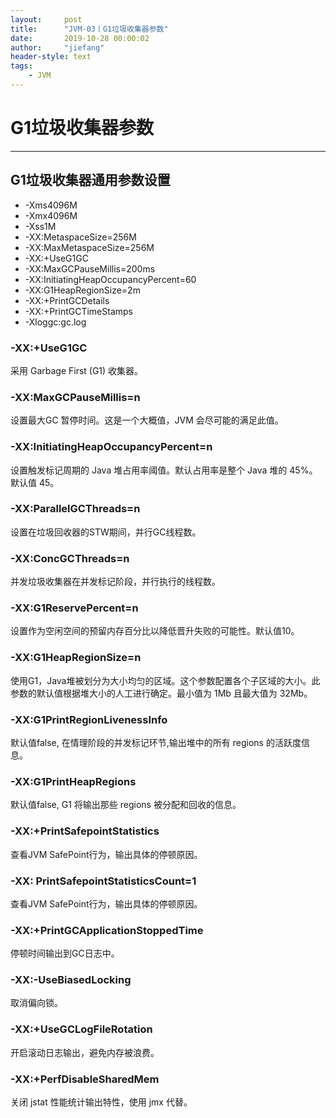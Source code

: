 ```yaml
---
layout:     post
title:      "JVM-03丨G1垃圾收集器参数"
date:       2019-10-28 00:00:02
author:     "jiefang"
header-style: text
tags:
    - JVM
---
```

# G1垃圾收集器参数

---
## G1垃圾收集器通用参数设置
- -Xms4096M
- -Xmx4096M
- -Xss1M
- -XX:MetaspaceSize=256M
- -XX:MaxMetaspaceSize=256M
- -XX:+UseG1GC
- -XX:MaxGCPauseMillis=200ms
- -XX:InitiatingHeapOccupancyPercent=60
- -XX:G1HeapRegionSize=2m
- -XX:+PrintGCDetails
- -XX:+PrintGCTimeStamps
- -Xloggc:gc.log

### -XX:+UseG1GC
采用 Garbage First (G1) 收集器。
### -XX:MaxGCPauseMillis=n
设置最大GC 暂停时间。这是一个大概值，JVM 会尽可能的满足此值。
### -XX:InitiatingHeapOccupancyPercent=n
设置触发标记周期的 Java 堆占用率阈值。默认占用率是整个 Java 堆的 45%。默认值 45。
### -XX:ParallelGCThreads=n
设置在垃圾回收器的STW期间，并行GC线程数。
### -XX:ConcGCThreads=n
并发垃圾收集器在并发标记阶段，并行执行的线程数。
### -XX:G1ReservePercent=n
设置作为空闲空间的预留内存百分比以降低晋升失败的可能性。默认值10。
### -XX:G1HeapRegionSize=n
使用G1，Java堆被划分为大小均匀的区域。这个参数配置各个子区域的大小。此参数的默认值根据堆大小的人工进行确定。最小值为 1Mb 且最大值为 32Mb。
### -XX:G1PrintRegionLivenessInfo
默认值false, 在情理阶段的并发标记环节,输出堆中的所有 regions 的活跃度信息。
### -XX:G1PrintHeapRegions
默认值false, G1 将输出那些 regions 被分配和回收的信息。
### -XX:+PrintSafepointStatistics
查看JVM SafePoint行为，输出具体的停顿原因。
### -XX: PrintSafepointStatisticsCount=1
查看JVM SafePoint行为，输出具体的停顿原因。
### -XX:+PrintGCApplicationStoppedTime
停顿时间输出到GC日志中。
### -XX:-UseBiasedLocking
取消偏向锁。
### -XX:+UseGCLogFileRotation
开启滚动日志输出，避免内存被浪费。
### -XX:+PerfDisableSharedMem
关闭 jstat 性能统计输出特性，使用 jmx 代替。